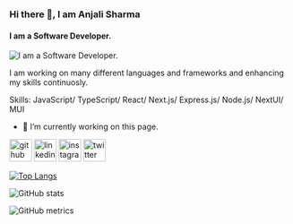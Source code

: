 ### Hi there 👋, I am Anjali Sharma
#### I am a Software Developer.
![I am a Software Developer.](https://img.freepik.com/free-photo/high-angle-desktop-with-laptop-copy-space_23-2148430882.jpg?w=1380&t=st=1713635333~exp=1713635933~hmac=3cdabf53ba0b4ab32731923dde6c988442cd5b78a70adbdb5645accd7ad4995d)

I am working on many different languages and frameworks and enhancing my skills continuosly. 

Skills: JavaScript/ TypeScript/ React/ Next.js/ Express.js/ Node.js/ NextUI/ MUI

- 🔭 I’m currently working on this page. 


[<img src='https://cdn.jsdelivr.net/npm/simple-icons@3.0.1/icons/github.svg' alt='github' height='40'>](https://github.com/anjali-sharma3)  [<img src='https://cdn.jsdelivr.net/npm/simple-icons@3.0.1/icons/linkedin.svg' alt='linkedin' height='40'>](https://www.linkedin.com/in/anjali-sharma3/)  [<img src='https://cdn.jsdelivr.net/npm/simple-icons@3.0.1/icons/instagram.svg' alt='instagram' height='40'>](https://www.instagram.com/anjali__s_3/)  [<img src='https://cdn.jsdelivr.net/npm/simple-icons@3.0.1/icons/twitter.svg' alt='twitter' height='40'>](https://twitter.com/anjali_sharma03)  

[![Top Langs](https://github-readme-stats.vercel.app/api/top-langs/?username=anjali-sharma3)](https://github.com/anuraghazra/github-readme-stats)

![GitHub stats](https://github-readme-stats.vercel.app/api?username=anjali-sharma3&show_icons=true)  

![GitHub metrics](https://metrics.lecoq.io/anjali-sharma3)  

